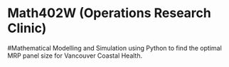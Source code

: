 # Math402W (Operations Research Clinic)

#Mathematical Modelling and Simulation using Python to find the optimal MRP panel size for Vancouver Coastal Health.